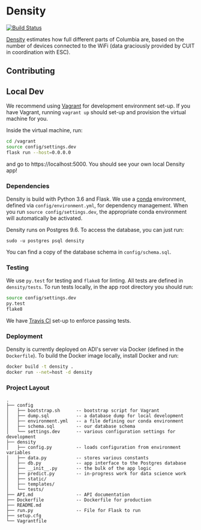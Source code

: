 # Density

[![Build
Status](https://travis-ci.org/ADI-Labs/density.svg?branch=master)](https://travis-ci.org/ADI-Labs/density)

[Density](https://density.adicu.com) estimates how full different parts of
Columbia are, based on the number of devices connected to the WiFi (data
graciously provided by CUIT in coordination with ESC).


## Contributing

## Local Dev

We recommend using [Vagrant](https://www.vagrantup.com) for development
environment set-up. If you have Vagrant, running `vagrant up` should set-up
and provision the virtual machine for you.

Inside the virtual machine, run:

```bash
cd /vagrant
source config/settings.dev
flask run --host=0.0.0.0
```

and go to https://localhost:5000. You should see your own local Density app!

### Dependencies

Density is build with Python 3.6 and Flask. We use a [conda](https://conda.io)
environment, defined via `config/environment.yml`, for dependency management.
When you run `source config/settings.dev`, the appropriate conda environment
will automatically be activated.

Density runs on Postgres 9.6. To access the database, you can just run:

```
sudo -u postgres psql density
```

You can find a copy of the database schema in `config/schema.sql`.

### Testing

We use `py.test` for testing and `flake8` for linting. All tests are defined
in `density/tests`. To run tests locally, in the app root directory you should
run:

```bash
source config/settings.dev
py.test
flake8
```

We have [Travis CI](https://travis-ci.org/ADI-Labs/density/) set-up to enforce
passing tests.

### Deployment

Density is currently deployed on ADI's server via Docker (defined in the
`Dockerfile`). To build the Docker image locally, install Docker and run:

```bash
docker build -t density .
docker run --net=host -d density
```

### Project Layout

```
.
├── config
│   ├── bootstrap.sh      -- bootstrap script for Vagrant
│   ├── dump.sql          -- a database dump for local development
│   ├── environment.yml   -- a file defining our conda environment
│   ├── schema.sql        -- our database schema
│   └── settings.dev      -- various configuration settings for development
├── density
│   ├── config.py         -- loads configuration from environment variables
│   ├── data.py           -- stores various constants
│   ├── db.py             -- app interface to the Postgres database
│   ├── __init__.py       -- the bulk of the app logic
│   ├── predict.py        -- in-progress work for data science work
│   ├── static/
│   ├── templates/
│   └── tests/
├── API.md                -- API documentation
├── Dockerfile            -- Dockerfile for production
├── README.md
├── run.py                -- File for Flask to run
├── setup.cfg
└── Vagrantfile
```
